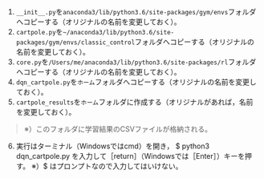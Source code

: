 1. `__init__.py`を`anaconda3/lib/python3.6/site-packages/gym/envs`フォルダへコピーする（オリジナルの名前を変更しておく）。
2. `cartpole.py`を`~/anaconda3/lib/python3.6/site-packages/gym/envs/classic_control`フォルダへコピーする（オリジナルの名前を変更しておく）。
3. `core.py`を`/Users/me/anaconda3/lib/python3.6/site-packages/rl`フォルダへコピーする（オリジナルの名前を変更しておく）。
4. `dqn_cartpole.py`を`ホーム`フォルダへコピーする（オリジナルの名前を変更しておく）。
5. `cartpole_results`を`ホーム`フォルダに作成する（オリジナルがあれば，名前を変更しておく）。  
> ※）このフォルダに学習結果のCSVファイルが格納される。
6. 実行はターミナル（Windowsではcmd）を開き，
		$ python3 dqn_cartpole.py
	を入力して［return］（Windowsでは［Enter］）キーを押す。
	※）$ はプロンプトなので入力してはいけない。
